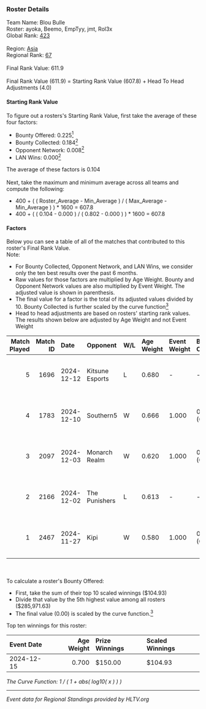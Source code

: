### Roster Details<br />
Team Name: Blou Bulle<br />
Roster: ayoka, Beemo, EmpTyy, jmt, Rol3x<br />
Global Rank: [423](../../standings_global_2025_02_28.md)<br />
<br />
Region: [Asia]( ../../standings_asia_2025_02_28.md)<br />
Regional Rank: [67]( ../../standings_asia_2025_02_28.md)<br />
<br />
Final Rank Value:  611.9<br />
<br />
Final Rank Value (611.9) = Starting Rank Value (607.8) + Head To Head Adjustments (4.0)<br />

#### Starting Rank Value<br />
To figure out a rosters's Starting Rank Value, first take the average of these four factors:<br />
- Bounty Offered: 0.225[<sup>1</sup>](#table2)
- Bounty Collected: 0.184[<sup>2</sup>](#table1)
- Opponent Network: 0.008[<sup>2</sup>](#table1)
- LAN Wins: 0.000[<sup>2</sup>](#table1)

The average of these factors is 0.104<br />
<br />
Next, take the maximum and minimum average across all teams and compute the following:<br />
- 400 + ( ( Roster_Average - Min_Average ) / ( Max_Average - Min_Average ) ) * 1600 = 607.8
- 400 + ( ( 0.104 - 0.000 ) / ( 0.802 - 0.000 ) ) * 1600 = 607.8


#### Factors<br />
Below you can see a table of all of the matches that contributed to this roster's Final Rank Value.<br />
Note:<br />

- For Bounty Collected, Opponent Network, and LAN Wins, we consider only the ten best results over the past 6 months.
- Raw values for those factors are multiplied by Age Weight. Bounty and Opponent Network values are also multiplied by Event Weight. The adjusted value is shown in parenthesis.
- The final value for a factor is the total of its adjusted values divided by 10. Bounty Collected is further scaled by the curve function[<sup>3</sup>](#curveFunction)
- Head to head adjustments are based on rosters' starting rank values. The results shown below are adjusted by Age Weight and not Event Weight
<span id="table1"></span><br />


| Match Played | Match ID | Date       | Opponent        | W/L | Age Weight | Event Weight | Bounty Collected | Opponent Network | LAN Wins  | H2H Adj. | Roster                           |
| -: | -: | :- | :- | :- | :- | :- | :- | :- | :- | -: | :- |
|            5 |     1696 | 2024-12-12 | Kitsune Esports | L   | 0.680      | -            | -                | -                | -         |   -10.52 | ayoka, Beemo, EmpTyy, jmt, Rol3x |
|            4 |     1783 | 2024-12-10 | Southern5       | W   | 0.666      | 1.000        | 0.000 (0.000)    | 0.060 (0.040)    | 0 (0.000) |     9.92 | ayoka, Beemo, EmpTyy, jmt, Rol3x |
|            3 |     2097 | 2024-12-03 | Monarch Realm   | W   | 0.620      | 1.000        | 0.000 (0.000)    | 0.030 (0.018)    | 0 (0.000) |     4.69 | ayoka, Beemo, EmpTyy, jmt, Rol3x |
|            2 |     2166 | 2024-12-02 | The Punishers   | L   | 0.613      | -            | -                | -                | -         |    -6.64 | ayoka, Beemo, EmpTyy, jmt, Rol3x |
|            1 |     2467 | 2024-11-27 | Kipi            | W   | 0.580      | 1.000        | 0.000 (0.000)    | 0.029 (0.017)    | 0 (0.000) |     6.59 | ayoka, Beemo, EmpTyy, jmt, Rol3x |

<br />
<span id="table2"></span><br />
To calculate a roster's Bounty Offered:<br />

- First, take the sum of their top 10 scaled winnings ($104.93)
- Divide that value by the 5th highest value among all rosters ($285,971.63)
- The final value (0.00) is scaled by the curve function.[<sup>3</sup>](#curveFunction)

Top ten winnings for this roster:<br />

| Event Date | Age Weight | Prize Winnings | Scaled Winnings |
| :- | -: | :- | :- |
| 2024-12-15 |      0.700 | $150.00        | $104.93         |


<span id="curveFunction"></span>_The Curve Function: 1 / ( 1 + abs( log10( x ) ) )_<br />

---
_Event data for Regional Standings provided by HLTV.org_<br />
